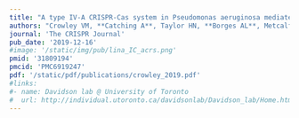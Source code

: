 ```yaml
---
title: "A type IV-A CRISPR-Cas system in Pseudomonas aeruginosa mediates RNA-guided plasmid interference in vivo"
authors: "Crowley VM, **Catching A**, Taylor HN, **Borges AL**, Metcalf J, **Bondy-Denomy J**, Jackson RN"
journal: 'The CRISPR Journal'
pub_date: '2019-12-16'
#image: '/static/img/pub/lina_IC_acrs.png'
pmid: '31809194'
pmcid: 'PMC6919247'
pdf: '/static/pdf/publications/crowley_2019.pdf'
#links:
#- name: Davidson lab @ University of Toronto
#  url: http://individual.utoronto.ca/davidsonlab/Davidson_lab/Home.html
---
```

